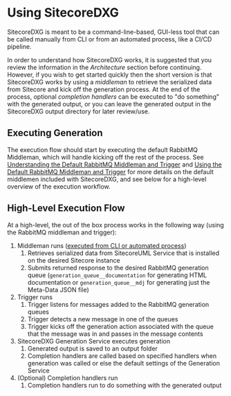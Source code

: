 # Using SitecoreDXG

SitecoreDXG is meant to be a command-line-based, GUI-less tool that can be called manually from CLI or from an automated process, like a CI/CD pipeline.

In order to understand how SitecoreDXG works, it is suggested that you review the information in the _Architecture_ section before continuing. However, if you wish to get started quickly then the short version is that SitecoreDXG works by using a _middleman_ to retrieve the serialized data from Sitecore and kick off the generation process. At the end of the process, optional _completion handlers_ can be executed to "do something" with the generated output, or you can leave the generated output in the SitecoreDXG output directory for later review/use.

## Executing Generation

The execution flow should start by executing the default RabbitMQ Middleman, which will handle kicking off the rest of the process. See [Understanding the Default RabbitMQ Middleman and Trigger](../../architecture/understanding-the-default-rabbitmq-middleman-and-trigger.md) and [Using the Default RabbitMQ Middleman and Trigger](using-the-default-rabbitmq-middleman-and-trigger.md) for more details on the default middlemen included with SitecoreDXG, and see below for a high-level overview of the execution workflow.

## High-Level Execution Flow

At a high-level, the out of the box process works in the following way \(using the RabbitMQ middleman and trigger\):

1. Middleman runs \([executed from CLI or automated process](using-the-default-rabbitmq-middleman-and-trigger.md)\)
   1. Retrieves serialized data from SitecoreUML Service that is installed on the desired Sitecore instance
   2. Submits returned response to the desired RabbitMQ generation queue \(`generation_queue__documentation` for generating HTML documentation or `generation_queue__mdj` for generating just the Meta-Data JSON file\)
2. Trigger runs
   1. Trigger listens for messages added to the RabbitMQ generation queues
   2. Trigger detects a new message in one of the queues
   3. Trigger kicks off the generation action associated with the queue that the message was in and passes in the message contents
3. SitecoreDXG Generation Service executes generation
   1. Generated output is saved to an output folder
   2. Completion handlers are called based on specified handlers when generation was called or else the default settings of the Generation Service
4. \(Optional\) Completion handlers run
   1. Completion handlers run to do something with the generated output

